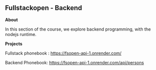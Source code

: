 ## Fullstackopen -  Backend 

__About__

In this section of the course, we explore backend programming, with the nodejs runtime.


__Projects__

Fullstack phonebook : https://fsopen-api-1.onrender.com/

Backend Phonebook: https://fsopen-api-1.onrender.com/api/persons


